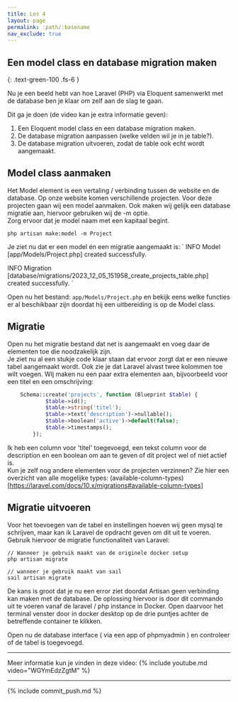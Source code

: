 ```yaml
---
title: Les 4 
layout: page 
permalink: :path/:basename 
nav_exclude: true
---
```


## Een model class en database migration maken
{: .text-green-100 .fs-6 }

Nu je een beeld hebt van hoe Laravel (PHP) via Eloquent samenwerkt met de database ben je klaar om zelf aan de slag te gaan.

Dit ga je doen (de video kan je extra informatie geven):

1. Een Eloquent model class en een database migration maken.
2. De database migration aanpassen (welke velden wil je in je table?).
3. De database migration uitvoeren, zodat de table ook echt wordt aangemaakt.

## Model class aanmaken
Het Model element is een vertaling / verbinding tussen de website en de database.
Op onze website komen verschillende projecten. Voor deze projecten gaan wij een model aanmaken. Ook maken wij gelijk een database migratie aan, hiervoor gebruiken wij de -m optie.<br>
Zorg ervoor dat je model naam met een kapitaal begint.
```shell
php artisan make:model -m Project
```

Je ziet nu dat er een model én een migratie aangemaakt is:
`
INFO  Model [app/Models/Project.php] created successfully.

INFO  Migration [database/migrations/2023_12_05_151958_create_projects_table.php] created successfully.
`

Open nu het bestand: `app/Models/Project.php` en bekijk eens welke functies er al beschikbaar zijn doordat hij een uitbereiding is op de Model class.<br>

## Migratie
Open nu het migratie bestand dat net is aangemaakt en voeg daar de elementen toe die noodzakelijk zijn.<br> 
Je ziet nu al een stukje code klaar staan dat ervoor zorgt dat er een nieuwe tabel aangemaakt wordt. Ook zie je dat Laravel alvast twee kolommen toe wilt voegen.
WIj maken nu een paar extra elementen aan, bijvoorbeeld voor een titel en een omschrijving:
```php
    Schema::create('projects', function (Blueprint $table) {
            $table->id();
            $table->string('titel');
            $table->text('description')->nullable();
            $table->boolean('active')->default(false);
            $table->timestamps();
        });
```
Ik heb een column voor 'titel' toegevoegd, een tekst column voor de description en een boolean om aan te geven of dit project wel of niet actief is.<br> 
Kun je zelf nog andere elementen voor de projecten verzinnen?
Zie hier een overzicht van alle mogelijke types: (available-column-types)[https://laravel.com/docs/10.x/migrations#available-column-types]

## Migratie uitvoeren
Voor het toevoegen van de tabel en instellingen hoeven wij geen mysql te schrijven, maar kan ik Laravel de opdracht geven om dit uit te voeren. 
Gebruik hiervoor de migratie functionaliteit van Laravel:
```shell
// Wanneer je gebruik maakt van de originele docker setup
php artisan migrate
```
```shell
// wanneer je gebruik maakt van sail
sail artisan migrate
```
De kans is groot dat je nu een error ziet doordat Artisan geen verbinding kan maken met de database. De oplossing hiervoor is door dit commando uit te voeren vanaf de laravel / php instance in Docker.
Open daarvoor het terminal venster door in docker desktop op de drie puntjes achter de betreffende container te klikken.

Open nu de database interface ( via een app of phpmyadmin ) en controleer of de tabel is toegevoegd. 

---
Meer informatie kun je vinden in deze video:
{% include youtube.md video="WGYmEdzZgtM" %}

---

{% include commit_push.md %}


